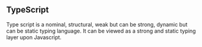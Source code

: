 
## TypeScript

Type script is a nominal, structural, weak but can be strong, dynamic but can be static typing language. It can be viewed as a strong and static typing layer upon Javascript.

